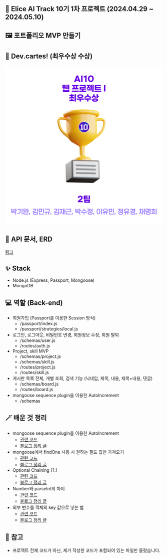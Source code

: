 ## 📄 Elice AI Track 10기 1차 프로젝트 (2024.04.29 ~ 2024.05.10)

## 🖼️ 포트폴리오 MVP 만들기

## 🥰 Dev.cartes! (최우수상 수상)

![award](https://raw.githubusercontent.com/lapras23/Elice_AI10_1st_project_devcartes/main/uploads/240522%20awards.png)

## 📝 API 문서, ERD

<a href="https://docs.google.com/spreadsheets/d/1xZFiT2gpMSSY5c2hOz8VhJL_gC7Prh9ZJ5Q6wfp4Itk/edit?usp=sharing" target="_blank">링크</a>

## ✨ Stack

- Node.js (Express, Passport, Mongoose)
- MongoDB

## 💻 역할 (Back-end)

- 회원가입 (Passport를 이용한 Session 방식)
  - /passport/index.js
  - /passport/strategies/local.js
- 로그인, 로그아웃, 비밀번호 변경, 회원정보 수정, 회원 탈퇴
  - /schemas/user.js
  - /routes/auth.js
- Project, skill MVP
  - /schemas/project.js
  - /schemas/skill.js
  - /routes/project.js
  - /routes/skill.js
- 게시판 목록 전체, 개별 조회, 검색 기능 (닉네임, 제목, 내용, 제목+내용, 댓글)
  - /schemas/board.js
  - /routes/board.js
- mongoose sequence plugin을 이용한 AutoIncrement
  - /schemas

## 🪄 배운 것 정리

- mongoose sequence plugin을 이용한 AutoIncrement
  - [관련 코드](https://github.com/lapras23/Elice_AI10_1st_project_devcartes/blob/main/models/schemas/comment.js)
  - [블로그 정리 글](https://lapras23.tistory.com/2)
- mongoose에서 findOne 사용 시 원하는 필드 값만 가져오기
  - [관련 코드](https://github.com/lapras23/Elice_AI10_1st_project_devcartes/blob/main/routes/auth.js#L194-L198)
  - [블로그 정리 글](https://lapras23.tistory.com/3)
- Optional Chaining (?.)
  - [관련 코드](https://github.com/lapras23/Elice_AI10_1st_project_devcartes/blob/main/routes/auth.js#L194-L198)
  - [블로그 정리 글](https://lapras23.tistory.com/4)
- Number와 parseInt의 차이
  - [관련 코드](https://github.com/lapras23/Elice_AI10_1st_project_devcartes/blob/main/routes/board.js#L374-L378)
  - [블로그 정리 글](https://lapras23.tistory.com/5)
- 외부 변수를 객체의 key 값으로 넣는 법
  - [관련 코드](https://github.com/lapras23/Elice_AI10_1st_project_devcartes/blob/main/routes/board.js#L321-L346)
  - [블로그 정리 글](https://lapras23.tistory.com/6)

## 🐤 참고

- 프로젝트 전체 코드가 아닌, 제가 작성한 코드가 포함되어 있는 파일만 올렸습니다.
